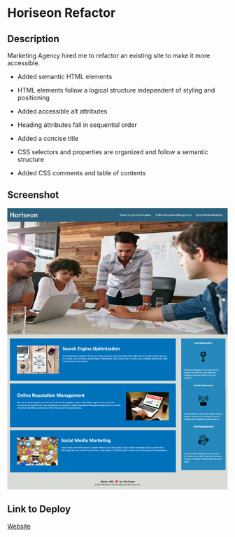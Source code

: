 # Horiseon Refactor

## Description
Marketing Agency hired me to refactor an existing site to make it more accessible.
- Added semantic HTML elements
- HTML elements follow a logical structure independent of styling and positioning
- Added accessible alt attributes
- Heading attributes fall in sequential order
- Added a concise title

- CSS selectors and properties are organized and follow a semantic structure
- Added CSS comments and table of contents

## Screenshot
![image of website](assets/images/01-demopage.png)

## Link to Deploy
[Website](https://akaydia.github.io/Horiseon-Refactor/)
